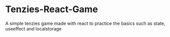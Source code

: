 # Tenzies-React-Game
A simple tenzies game made with react to practice the basics such as state, useeffect and localstorage
